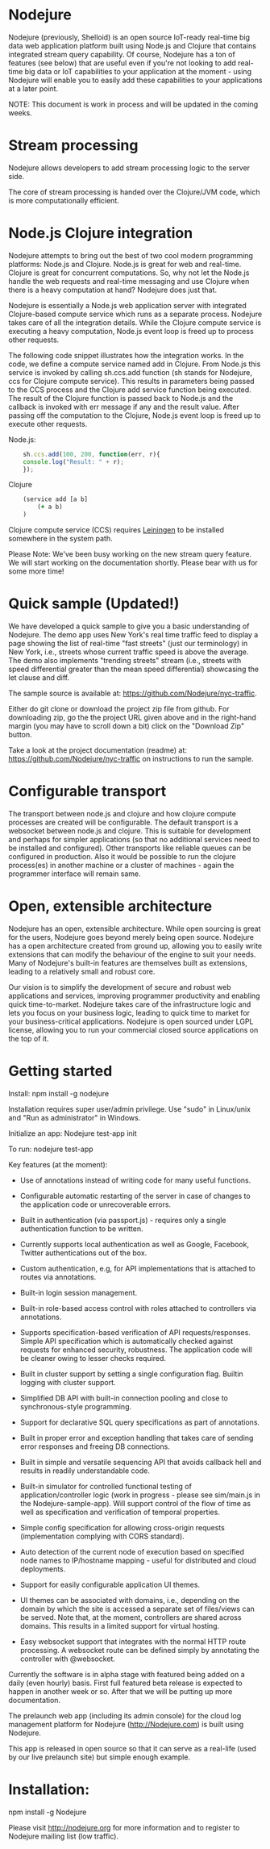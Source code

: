 
Nodejure
========
Nodejure (previously, Shelloid) is an open source IoT-ready real-time big data web application platform built using Node.js and Clojure that contains integrated stream query capability. Of course, Nodejure has a ton of features (see below) that are useful even if you're not looking to add real-time big data or IoT capabilities to your application at the moment - using Nodejure will enable you to easily add these capabilities to your applications at a later point.

NOTE: This document is work in process and will be updated in the coming weeks.

Stream processing
=============

Nodejure allows developers to add stream processing logic to the server side. 

The core of stream processing is handed over the Clojure/JVM code, which is more computationally efficient.

Node.js Clojure integration
=====================

Nodejure attempts to bring out the best of two cool modern programming platforms: Node.js and Clojure. Node.js is great for web and real-time. Clojure is great for concurrent computations. So, why not let the Node.js handle the web requests and real-time messaging and use Clojure when there is a heavy computation at hand? Nodejure does just that.

Nodejure is essentially a Node.js web application server with integrated Clojure-based compute service which runs as a separate process. Nodejure takes care of all the integration details. While the Clojure compute service is executing a heavy computation, Node.js event loop is freed up to process other requests.

The following code snippet illustrates how the integration works. In the code, we define a compute service named add in Clojure. From Node.js this service is invoked by calling sh.ccs.add function (sh stands for Nodejure, ccs for Clojure compute service). This results in parameters being passed to the CCS process and the Clojure add service function being executed. The result of the Clojure function is passed back to Node.js and the callback is invoked with err message if any and the result value. After passing off the computation to the Clojure, Node.js event loop is freed up to execute other requests.

Node.js:
```javascript
	sh.ccs.add(100, 200, function(err, r){
	console.log("Result: " + r);
	});
```

Clojure
```clojure
	(service add [a b]
		(+ a b)
	)
```

Clojure compute service (CCS) requires [Leiningen](http://leiningen.org) to be installed somewhere in the system path.

Please Note: We've been busy working on the new stream query feature. We will start working on the documentation shortly. Please bear with us for some more time!

Quick sample (Updated!)
============

We have developed a quick sample to give you a basic understanding of Nodejure. The demo app uses New York's real time traffic feed to display a page showing the list of real-time "fast streets" (just our terminology) in New York, i.e., streets whose current traffic speed is above the average. The demo also implements "trending streets" stream (i.e., streets with speed differential greater than the mean speed differential) showcasing the let clause and diff. 

The sample source is available at: https://github.com/Nodejure/nyc-traffic.

Either do git clone or download the project zip file from github. For downloading zip, go the the project URL given above and in the right-hand margin (you may have to scroll down a bit) click on the "Download Zip" button.

Take a look at the project documentation (readme) at: https://github.com/Nodejure/nyc-traffic on instructions to run the sample.

Configurable transport
=====================

The transport between node.js and clojure and how clojure compute processes are created will be configurable. The default transport is a websocket between node.js and clojure. This is suitable for development and perhaps for simpler applications (so that no additional services need to be installed and configured). Other transports like reliable queues can be configured in production. Also it would be possible to run the clojure process(es) in another machine or a cluster of machines - again the programmer interface will remain same. 

Open, extensible architecture
===============================

Nodejure has an open, extensible architecture. While open sourcing is great for the users, Nodejure goes beyond merely being open source. Nodejure has a open architecture created from ground up, allowing you to easily write extensions that can modify the behaviour of the engine to suit your needs. Many of Nodejure's  built-in features are themselves built as extensions, leading to a relatively small and robust core.

Our vision is to simplify the development of secure and robust web applications and services, improving programmer productivity and enabling quick time-to-market. Nodejure takes care of the infrastructure logic and lets you focus on your business logic, leading to quick time to market for your business-critical applications. Nodejure is open sourced under LGPL license, allowing you to run your commercial closed source applications on the top of it.

Getting started
=================

Install: npm install -g nodejure 

Installation requires super user/admin privilege. Use "sudo" in Linux/unix and "Run as administrator" in Windows.

Initialize an app: Nodejure test-app init

To run: nodejure test-app


Key features (at the moment):

* Use of annotations instead of writing code for many useful functions.

* Configurable automatic restarting of the server in case of changes to the application code or unrecoverable errors.

* Built in authentication (via passport.js) - requires only a single authentication function to be written. 

* Currently supports local authentication as well as Google, Facebook, Twitter authentications out of the box.

* Custom authentication, e.g, for API implementations that is attached to routes via annotations.

* Built-in login session management.

* Built-in role-based access control with roles attached to controllers via annotations.

* Supports specification-based verification of API requests/responses. Simple API specification which is automatically checked against requests for enhanced security, robustness. The application code will be cleaner owing to lesser checks required.

* Built in cluster support by setting a single configuration flag. Builtin logging with cluster support.

* Simplified DB API with built-in connection pooling and close to synchronous-style programming.

* Support for declarative SQL query specifications as part of annotations. 

* Built in proper error and exception handling that takes care of sending error responses and freeing DB connections.

* Built in simple and versatile sequencing API that avoids callback hell and results in readily understandable code.

* Built-in simulator for controlled functional testing of application/controller logic (work in progress - please see sim/main.js in the Nodejure-sample-app). Will support control of the flow of time as well as specification and verification of temporal properties.

* Simple config specification for allowing cross-origin requests (implementation complying with CORS standard).

* Auto detection of the current node of execution based on specified node names to IP/hostname mapping - useful for distributed and cloud deployments.

* Support for easily configurable application UI themes.

* UI themes can be associated with domains, i.e., depending on the domain by which the site is accessed a separate set of files/views can be served. Note that, at the moment, controllers are shared across domains. This results in a limited support for virtual hosting.

* Easy websocket support that integrates with the normal HTTP route processing. A websocket route can be defined simply by annotating the controller with @websocket.

Currently the software is in alpha stage with featured being added on a daily (even hourly) basis. First full featured beta release is expected to happen in another week or so. After that we will be putting up more documentation.

The prelaunch web app (including its admin console) for the cloud log management platform for Nodejure (http://Nodejure.com) is built using Nodejure.

This app is released in open source so that it can serve as a real-life (used by our live prelaunch site) but simple enough example. 

Installation:
=============

npm install -g Nodejure


Please visit http://nodejure.org for more information and to register to Nodejure mailing list (low traffic).


